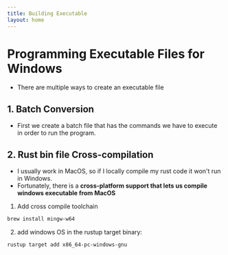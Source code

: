 ```yaml
---
title: Building Executable 
layout: home
---
```


# Programming Executable Files for Windows
* There are multiple ways to create an executable file

## 1. Batch Conversion
* First we create a batch file that has the commands we have to execute in order to run the program.

## 2. Rust bin file Cross-compilation
* I usually work in MacOS, so if I locally compile my rust code it won't run in Windows.
* Fortunately, there is a **cross-platform support that lets us compile windows executable from MacOS**

1) Add cross compile toolchain

```bash
brew install mingw-w64
```

2) add windows OS in the rustup target binary:
```bash
rustup target add x86_64-pc-windows-gnu
```
